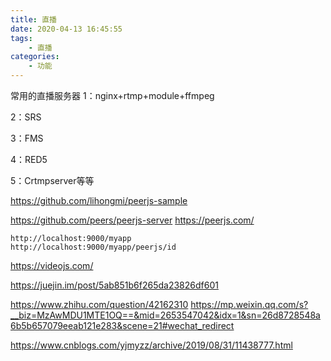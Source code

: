 ```yaml
---
title: 直播
date: 2020-04-13 16:45:55
tags:
    - 直播
categories:
    - 功能
---
```



常用的直播服务器
1：nginx+rtmp+module+ffmpeg

2：SRS

3：FMS

4：RED5

5：Crtmpserver等等

https://github.com/lihongmi/peerjs-sample

https://github.com/peers/peerjs-server
https://peerjs.com/

```
http://localhost:9000/myapp
http://localhost:9000/myapp/peerjs/id 
```
https://videojs.com/

https://juejin.im/post/5ab851b6f265da23826df601

https://www.zhihu.com/question/42162310
https://mp.weixin.qq.com/s?__biz=MzAwMDU1MTE1OQ==&mid=2653547042&idx=1&sn=26d8728548a6b5b657079eeab121e283&scene=21#wechat_redirect

https://www.cnblogs.com/yjmyzz/archive/2019/08/31/11438777.html
